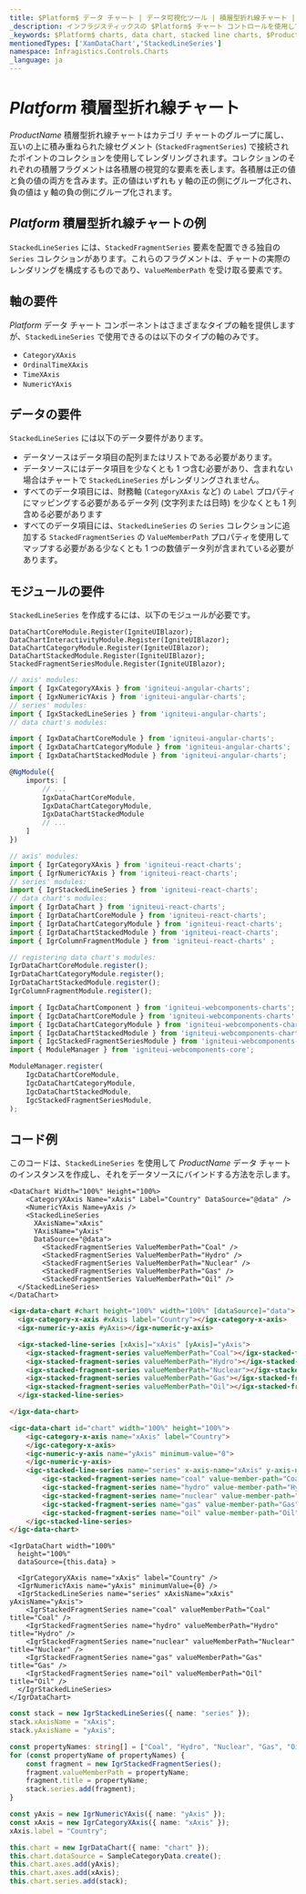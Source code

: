 ```yaml
---
title: $Platform$ データ チャート | データ可視化ツール | 積層型折れ線チャート | データ バインディング | インフラジスティックス
_description: インフラジスティックスの $Platform$ チャート コントロールを使用して積層型折れ線チャートを作成します。$ProductName$ グラフ タイプについて説明します。
_keywords: $Platform$ charts, data chart, stacked line charts, $ProductName$, Infragistics, $Platform$ チャート, データ チャート, 積層型折れ線チャート, インフラジスティックス
mentionedTypes: ['XamDataChart','StackedLineSeries']
namespace: Infragistics.Controls.Charts
_language: ja
---
```

# $Platform$ 積層型折れ線チャート

$ProductName$ 積層型折れ線チャートはカテゴリ チャートのグループに属し、互いの上に積み重ねられた線セグメント (`StackedFragmentSeries`) で接続されたポイントのコレクションを使用してレンダリングされます。コレクションのそれぞれの積層フラグメントは各積層の視覚的な要素を表します。各積層は正の値と負の値の両方を含みます。正の値はいずれも y 軸の正の側にグループ化され、負の値は y 軸の負の側にグループ化されます。

## $Platform$ 積層型折れ線チャートの例


<code-view style="height: 500px"
           data-demos-base-url="{environment:dvDemosBaseUrl}"
           iframe-src="{environment:dvDemosBaseUrl}/charts/data-chart-type-stacked-line-series"
           alt="$Platform$ 積層型折れ線チャートの例"
           github-src="charts/data-chart/type-stacked-line-series">
</code-view>

<div class="divider--half"></div>

`StackedLineSeries` には、`StackedFragmentSeries` 要素を配置できる独自の `Series` コレクションがあります。これらのフラグメントは、チャートの実際のレンダリングを構成するものであり、`ValueMemberPath` を受け取る要素です。

## 軸の要件
$Platform$ データ チャート コンポーネントはさまざまなタイプの軸を提供しますが、`StackedLineSeries` で使用できるのは以下のタイプの軸のみです。

- `CategoryXAxis`
- `OrdinalTimeXAxis`
- `TimeXAxis`
- `NumericYAxis`

## データの要件

`StackedLineSeries` には以下のデータ要件があります。
- データソースはデータ項目の配列またはリストである必要があります。
- データソースにはデータ項目を少なくとも 1 つ含む必要があり、含まれない場合はチャートで `StackedLineSeries` がレンダリングされません。
- すべてのデータ項目には、財務軸 (`CategoryXAxis` など) の `Label` プロパティにマッピングする必要があるデータ列 (文字列または日時) を少なくとも 1 列含める必要があります
- すべてのデータ項目には、`StackedLineSeries` の `Series` コレクションに追加する `StackedFragmentSeries` の `ValueMemberPath` プロパティを使用してマップする必要がある少なくとも 1 つの数値データ列が含まれている必要があります。

## モジュールの要件

`StackedLineSeries` を作成するには、以下のモジュールが必要です。

```razor
DataChartCoreModule.Register(IgniteUIBlazor);
DataChartInteractivityModule.Register(IgniteUIBlazor);
DataChartCategoryModule.Register(IgniteUIBlazor);
DataChartStackedModule.Register(IgniteUIBlazor);
StackedFragmentSeriesModule.Register(IgniteUIBlazor);
```

```ts
// axis' modules:
import { IgxCategoryXAxis } from 'igniteui-angular-charts';
import { IgxNumericYAxis } from 'igniteui-angular-charts';
// series' modules:
import { IgxStackedLineSeries } from 'igniteui-angular-charts';
// data chart's modules:

import { IgxDataChartCoreModule } from 'igniteui-angular-charts';
import { IgxDataChartCategoryModule } from 'igniteui-angular-charts';
import { IgxDataChartStackedModule } from 'igniteui-angular-charts';

@NgModule({
    imports: [
        // ...
        IgxDataChartCoreModule,
        IgxDataChartCategoryModule,
        IgxDataChartStackedModule
        // ...
    ]
})
```

```ts
// axis' modules:
import { IgrCategoryXAxis } from 'igniteui-react-charts';
import { IgrNumericYAxis } from 'igniteui-react-charts';
// series' modules:
import { IgrStackedLineSeries } from 'igniteui-react-charts';
// data chart's modules:
import { IgrDataChart } from 'igniteui-react-charts';
import { IgrDataChartCoreModule } from 'igniteui-react-charts';
import { IgrDataChartCategoryModule } from 'igniteui-react-charts';
import { IgrDataChartStackedModule } from 'igniteui-react-charts';
import { IgrColumnFragmentModule } from 'igniteui-react-charts' ;

// registering data chart's modules:
IgrDataChartCoreModule.register();
IgrDataChartCategoryModule.register();
IgrDataChartStackedModule.register();
IgrColumnFragmentModule.register();
```

```ts
import { IgcDataChartComponent } from 'igniteui-webcomponents-charts';
import { IgcDataChartCoreModule } from 'igniteui-webcomponents-charts';
import { IgcDataChartCategoryModule } from 'igniteui-webcomponents-charts';
import { IgcDataChartStackedModule } from 'igniteui-webcomponents-charts';
import { IgcStackedFragmentSeriesModule } from 'igniteui-webcomponents-charts';
import { ModuleManager } from 'igniteui-webcomponents-core';

ModuleManager.register(
    IgcDataChartCoreModule,
    IgcDataChartCategoryModule,
    IgcDataChartStackedModule,
    IgcStackedFragmentSeriesModule,
);
```

## コード例
このコードは、`StackedLineSeries` を使用して $ProductName$ データ チャートのインスタンスを作成し、それをデータソースにバインドする方法を示します。

```razor
<DataChart Width="100%" Height="100%>
    <CategoryXAxis Name="xAxis" Label="Country" DataSource="@data" />
    <NumericYAxis Name=yAxis />
    <StackedLineSeries
      XAxisName="xAxis"
      YAxisName="yAxis"
      DataSource="@data">
        <StackedFragmentSeries ValueMemberPath="Coal" />
        <StackedFragmentSeries ValueMemberPath="Hydro" />
        <StackedFragmentSeries ValueMemberPath="Nuclear" />
        <StackedFragmentSeries ValueMemberPath="Gas" />
        <StackedFragmentSeries ValueMemberPath="Oil" />
  </StackedLineSeries>
</DataChart>
```

```html
<igx-data-chart #chart height="100%" width="100%" [dataSource]="data">
  <igx-category-x-axis #xAxis label="Country"></igx-category-x-axis>
  <igx-numeric-y-axis #yAxis></igx-numeric-y-axis>

  <igx-stacked-line-series [xAxis]="xAxis" [yAxis]="yAxis">
    <igx-stacked-fragment-series valueMemberPath="Coal"></igx-stacked-fragment-series>
    <igx-stacked-fragment-series valueMemberPath="Hydro"></igx-stacked-fragment-series>
    <igx-stacked-fragment-series valueMemberPath="Nuclear"></igx-stacked-fragment-series>
    <igx-stacked-fragment-series valueMemberPath="Gas"></igx-stacked-fragment-series>
    <igx-stacked-fragment-series valueMemberPath="Oil"></igx-stacked-fragment-series>
  </igx-stacked-line-series>

</igx-data-chart>
```

```html
<igc-data-chart id="chart" width="100%" height="100%">
    <igc-category-x-axis name="xAxis" label="Country">
    </igc-category-x-axis>
    <igc-numeric-y-axis name="yAxis" minimum-value="0">
    </igc-numeric-y-axis>
    <igc-stacked-line-series name="series" x-axis-name="xAxis" y-axis-name="yAxis">
        <igc-stacked-fragment-series name="coal" value-member-path="Coal" title="Coal"></igc-stacked-fragment-series>
        <igc-stacked-fragment-series name="hydro" value-member-path="Hydro" title="Hydro"></igc-stacked-fragment-series>
        <igc-stacked-fragment-series name="nuclear" value-member-path="Nuclear" title="Nuclear"></igc-stacked-fragment-series>
        <igc-stacked-fragment-series name="gas" value-member-path="Gas" title="Gas"></igc-stacked-fragment-series>
        <igc-stacked-fragment-series name="oil" value-member-path="Oil" title="Oil"></igc-stacked-fragment-series>
    </igc-stacked-line-series>
</igc-data-chart>
```

```tsx
<IgrDataChart width="100%"
  height="100%"
  dataSource={this.data} >

  <IgrCategoryXAxis name="xAxis" label="Country" />
  <IgrNumericYAxis name="yAxis" minimumValue={0} />
  <IgrStackedLineSeries name="series" xAxisName="xAxis" yAxisName="yAxis">
    <IgrStackedFragmentSeries name="coal" valueMemberPath="Coal" title="Coal" />
    <IgrStackedFragmentSeries name="hydro" valueMemberPath="Hydro" title="Hydro" />
    <IgrStackedFragmentSeries name="nuclear" valueMemberPath="Nuclear" title="Nuclear" />
    <IgrStackedFragmentSeries name="gas" valueMemberPath="Gas" title="Gas" />
    <IgrStackedFragmentSeries name="oil" valueMemberPath="Oil" title="Oil" />
  </IgrStackedLineSeries>
</IgrDataChart>
```


```ts
const stack = new IgrStackedLineSeries({ name: "series" });
stack.xAxisName = "xAxis";
stack.yAxisName = "yAxis";

const propertyNames: string[] = ["Coal", "Hydro", "Nuclear", "Gas", "Oil"];
for (const propertyName of propertyNames) {
    const fragment = new IgrStackedFragmentSeries();
    fragment.valueMemberPath = propertyName;
    fragment.title = propertyName;
    stack.series.add(fragment);
}

const yAxis = new IgrNumericYAxis({ name: "yAxis" });
const xAxis = new IgrCategoryXAxis({ name: "xAxis" });
xAxis.label = "Country";

this.chart = new IgrDataChart({ name: "chart" });
this.chart.dataSource = SampleCategoryData.create();
this.chart.axes.add(yAxis);
this.chart.axes.add(xAxis);
this.chart.series.add(stack);
```
